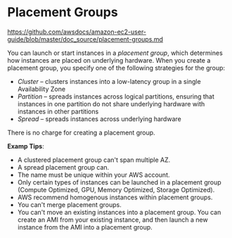 # Placement Groups
https://github.com/awsdocs/amazon-ec2-user-guide/blob/master/doc_source/placement-groups.md

You can launch or start instances in a *placement group*, which determines how instances are placed on underlying hardware\. When you create a placement group, you specify one of the following strategies for the group:
+ *Cluster* – clusters instances into a low\-latency group in a single Availability Zone
+ *Partition* – spreads instances across logical partitions, ensuring that instances in one partition do not share underlying hardware with instances in other partitions
+ *Spread* – spreads instances across underlying hardware

There is no charge for creating a placement group\.

__Examp Tips__:

- A clustered placement group can't span multiple AZ.
- A spread placement group can.
- The name must be unique within your AWS account.
- Only certain types of instances can be launched in a placement group (Compute Optimized, GPU, Memory Optimized, Storage Optimized).
- AWS recommend homogenous instances within placement groups.
- You can't merge placement groups.
- You can't move an existing instances into a placement group. You can create an AMI from your existing instance, and then launch a new instance from the AMI into a placement group.
